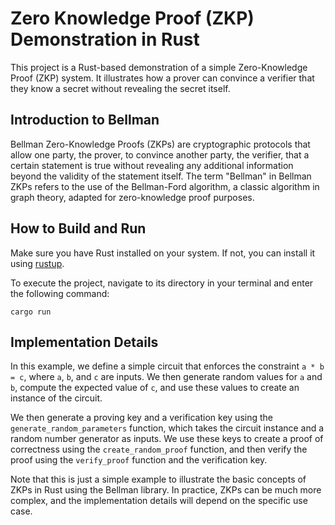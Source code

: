 
# Zero Knowledge Proof (ZKP) Demonstration in Rust

This project is a Rust-based demonstration of a simple Zero-Knowledge Proof (ZKP) system. It illustrates how a prover can convince a verifier that they know a secret without revealing the secret itself.

## Introduction to Bellman

Bellman Zero-Knowledge Proofs (ZKPs) are cryptographic protocols that allow one party, the prover, to convince another party, the verifier, that a certain statement is true without revealing any additional information beyond the validity of the statement itself. The term "Bellman" in Bellman ZKPs refers to the use of the Bellman-Ford algorithm, a classic algorithm in graph theory, adapted for zero-knowledge proof purposes.

## How to Build and Run

Make sure you have Rust installed on your system. If not, you can install it using [rustup](https://rustup.rs/).

To execute the project, navigate to its directory in your terminal and enter the following command:

```
cargo run
```

## Implementation Details

In this example, we define a simple circuit that enforces the constraint `a * b = c`, where `a`, `b`, and `c` are inputs. We then generate random values for `a` and `b`, compute the expected value of `c`, and use these values to create an instance of the circuit.

We then generate a proving key and a verification key using the `generate_random_parameters` function, which takes the circuit instance and a random number generator as inputs. We use these keys to create a proof of correctness using the `create_random_proof` function, and then verify the proof using the `verify_proof` function and the verification key.

Note that this is just a simple example to illustrate the basic concepts of ZKPs in Rust using the Bellman library. In practice, ZKPs can be much more complex, and the implementation details will depend on the specific use case.
